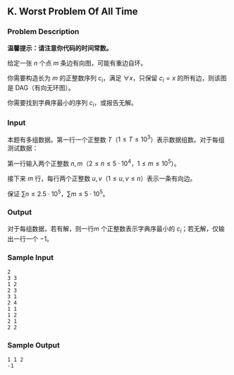 ## K. Worst Problem Of All Time

### Problem Description

**温馨提示：请注意你代码的时间常数。**

给定一张 $n$ 个点 $m$ 条边有向图，可能有重边自环。

你需要构造长为 $m$ 的正整数序列 $c_i$，满足 $\forall x$，只保留 $c_i=x$ 的所有边，则该图是
DAG（有向无环图）。

你需要找到字典序最小的序列 $c_i$，或报告无解。

### Input

本题有多组数据。第一行一个正整数 $T$（$1\le T\le10^3$）表示数据组数。对于每组测试数据：

第一行输入两个正整数 $n,m$（$2\le n\le5\cdot10^4$，$1\le m\le10^5$）。

接下来 $m$ 行，每行两个正整数 $u,v$（$1\le u,v\le n$）表示一条有向边。

保证 $\sum n\le2.5\cdot10^5$，$\sum m\le5\cdot10^5$。

### Output

对于每组数据，若有解，则一行$m$ 个正整数表示字典序最小的 $c_i$；若无解，仅输出一行一个 $-1$。

### Sample Input

```plain
2
3 3
1 2
2 3
3 1
2 4
1 1
1 2
2 1
2 2
```

### Sample Output

```plain
1 1 2
-1
```

